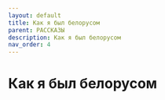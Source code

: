 ```yaml
---
layout: default
title: Как я был белорусом
parent: РАССКАЗЫ
description: Как я был белорусом
nav_order: 4
---
```


# Как я был белорусом